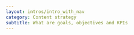 ```yaml
---
layout: intros/intro_with_nav
category: Content strategy
subtitle: What are goals, objectives and KPIs
---
```


